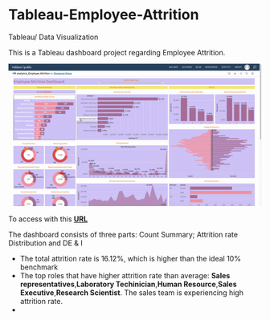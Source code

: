 # Tableau-Employee-Attrition
Tableau/ Data Visualization

This is a Tableau dashboard project regarding Employee Attrition.

![](gif1.gif)

To access with this [**URL**](https://public.tableau.com/app/profile/zhongyuan.zhang/viz/HRanalytics_EmployeeAttrition/Dashboard1)

The dashboard consists of three parts: Count Summary; Attrition rate Distribution and DE & I
 - The total attrition rate is 16.12%, which is higher than the ideal 10% benchmark
 - The top roles that have higher attrition rate than average: **Sales representatives**,**Laboratory Techinician**,**Human Resource**,**Sales Executive**,**Research Scientist**. The sales team is experiencing high attrition rate.
 - 

